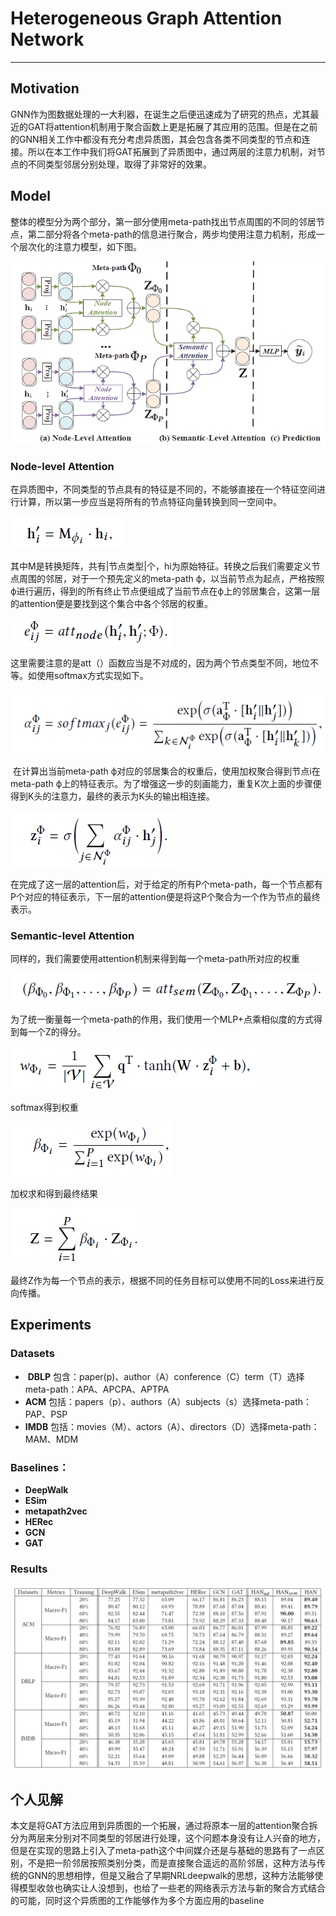 # Heterogeneous Graph Attention Network

------

## Motivation

​	GNN作为图数据处理的一大利器，在诞生之后便迅速成为了研究的热点，尤其最近的GAT将attention机制用于聚合函数上更是拓展了其应用的范围。但是在之前的GNN相关工作中都没有充分考虑异质图，其会包含各类不同类型的节点和连接。所以在本工作中我们将GAT拓展到了异质图中，通过两层的注意力机制，对节点的不同类型邻居分别处理，取得了非常好的效果。

## Model

​	整体的模型分为两个部分，第一部分使用meta-path找出节点周围的不同的邻居节点，第二部分将各个meta-path的信息进行聚合，两步均使用注意力机制，形成一个层次化的注意力模型，如下图。

![image-20200220114741015](https://github.com/linzihan-backforward/PaperNotes/blob/master/WWW/%5BWWW2019%5D%20Heterogeneous%20Graph%20Attention%20Network/image-20200220114741015.png?raw=true)

### Node-level Attention

​	在异质图中，不同类型的节点具有的特征是不同的，不能够直接在一个特征空间进行计算，所以第一步应当是将所有的节点特征向量转换到同一空间中。

![image-20200220114953980](https://github.com/linzihan-backforward/PaperNotes/blob/master/WWW/%5BWWW2019%5D%20Heterogeneous%20Graph%20Attention%20Network/image-20200220114953980.png?raw=true)

其中M是转换矩阵，共有|节点类型|个，hi为原始特征。转换之后我们需要定义节点周围的邻居，对于一个预先定义的meta-path ф，以当前节点为起点，严格按照ф进行遍历，得到的所有终止节点便组成了当前节点在ф上的邻居集合，这第一层的attention便是要找到这个集合中各个邻居的权重。

![image-20200220115530116](https://github.com/linzihan-backforward/PaperNotes/blob/master/WWW/%5BWWW2019%5D%20Heterogeneous%20Graph%20Attention%20Network/image-20200220115530116.png?raw=true)

这里需要注意的是att（）函数应当是不对成的，因为两个节点类型不同，地位不等。如使用softmax方式实现如下。

![image-20200220115824571](https://github.com/linzihan-backforward/PaperNotes/blob/master/WWW/%5BWWW2019%5D%20Heterogeneous%20Graph%20Attention%20Network/image-20200220115936372.png?raw=true)

​	在计算出当前meta-path ф对应的邻居集合的权重后，使用加权聚合得到节点i在meta-path ф上的特征表示。为了增强这一步的刻画能力，重复K次上面的步骤便得到K头的注意力，最终的表示为K头的输出相连接。

​	![image-20200220120019860](https://github.com/linzihan-backforward/PaperNotes/blob/master/WWW/%5BWWW2019%5D%20Heterogeneous%20Graph%20Attention%20Network/image-20200220120019860.png?raw=true)

​	在完成了这一层的attention后，对于给定的所有P个meta-path，每一个节点都有P个对应的特征表示，下一层的attention便是将这P个聚合为一个作为节点的最终表示。

### Semantic-level Attention

​	同样的，我们需要使用attention机制来得到每一个meta-path所对应的权重

![image-20200220142622484](https://github.com/linzihan-backforward/PaperNotes/blob/master/WWW/%5BWWW2019%5D%20Heterogeneous%20Graph%20Attention%20Network/image-20200220142622484.png?raw=true)

为了统一衡量每一个meta-path的作用，我们使用一个MLP+点乘相似度的方式得到每一个Z的得分。

![image-20200220143025356](https://github.com/linzihan-backforward/PaperNotes/blob/master/WWW/%5BWWW2019%5D%20Heterogeneous%20Graph%20Attention%20Network/image-20200220143025356.png?raw=true)

softmax得到权重

![image-20200220143112931](https://github.com/linzihan-backforward/PaperNotes/blob/master/WWW/%5BWWW2019%5D%20Heterogeneous%20Graph%20Attention%20Network/image-20200220143112931.png?raw=true)

加权求和得到最终结果

![image-20200220143132819](https://github.com/linzihan-backforward/PaperNotes/blob/master/WWW/%5BWWW2019%5D%20Heterogeneous%20Graph%20Attention%20Network/image-20200220143132819.png?raw=true)

​	最终Z作为每一个节点的表示，根据不同的任务目标可以使用不同的Loss来进行反向传播。

## Experiments

### Datasets

- ​	**DBLP** 包含：paper(p)、author（A）conference（C）term（T）选择meta-path：APA、APCPA、APTPA
- **ACM** 包括：papers（p）、authors（A）subjects（s）选择meta-path：PAP、PSP
- **IMDB** 包括：movies（M）、actors（A）、directors（D）选择meta-path：MAM、MDM

### Baselines：

- **DeepWalk**
- **ESim**
- **metapath2vec**
- **HERec**
- **GCN**
- **GAT**

### Results

![image-20200220145029549](https://github.com/linzihan-backforward/PaperNotes/blob/master/WWW/%5BWWW2019%5D%20Heterogeneous%20Graph%20Attention%20Network/image-20200220145029549.png?raw=true)

## 个人见解

​	本文是将GAT方法应用到异质图的一个拓展，通过将原本一层的attention聚合拆分为两层来分别对不同类型的邻居进行处理，这个问题本身没有让人兴奋的地方，但是在实现的思路上引入了meta-path这个中间媒介还是与基础的思路有了一点区别，不是把一阶邻居按照类别分类，而是直接聚合遥远的高阶邻居，这种方法与传统的GNN的思想相悖，但是又融合了早期NRLdeepwalk的思想，这种方法能够使得模型收敛也确实让人没想到，也给了一些老的网络表示方法与新的聚合方式结合的可能，同时这个异质图的工作能够作为多个方面应用的baseline